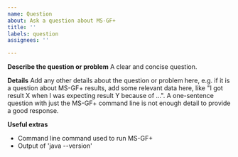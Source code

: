 ```yaml
---
name: Question
about: Ask a question about MS-GF+
title: ''
labels: question
assignees: ''

---
```


**Describe the question or problem**
A clear and concise question.

**Details**
Add any other details about the question or problem here, e.g. if it is a question about MS-GF+ results, add some relevant data here, like "I got result X when I was expecting result Y because of ...". A one-sentence question with just the MS-GF+ command line is not enough detail to provide a good response.

**Useful extras**
* Command line command used to run MS-GF+
* Output of 'java --version'
